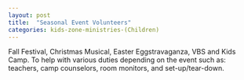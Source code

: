 ```yaml
---
layout: post
title:  "Seasonal Event Volunteers"
categories: kids-zone-ministries-(Children)
---
```


Fall Festival, Christmas Musical, Easter Eggstravaganza, VBS and Kids Camp. To help with various duties depending on the event such as: teachers, camp counselors, room monitors, and set-up/tear-down. 